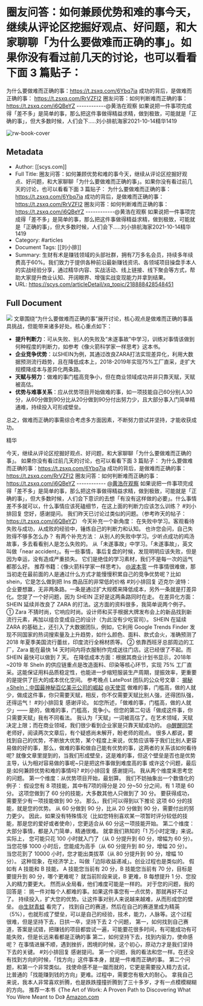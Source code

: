 # 圈友问答：如何兼顾优势和难的事今天，继续从评论区挖掘好观点、好问题，和大家聊聊「为什么要做难而正确的事」。如果你没有看过前几天的讨论，也可以看看下面 3 篇贴子：
为什么要做难而正确的事：https://t.zsxq.com/6Ybq7ia
成功的背后，是做难而正确的事： https://t.zsxq.com/RrVZFI2
圈友问答：如何判断难而正确的事：https://t.zsxq.com/i6QBeYZ ------------@黄浩在观察 
如果说把一件事项完成得「差不多」是简单的事，那么把这件事做得精益求精，做到极致，可能就是「正确的事」，但大多数时候，人们会下.....刘小排航海家2021-10-14精华1419

![rw-book-cover](https://search01.shengcaiyoushu.com/test/favicon.ico)

## Metadata
- Author: [[scys.com]]
- Full Title: 圈友问答：如何兼顾优势和难的事今天，继续从评论区挖掘好观点、好问题，和大家聊聊「为什么要做难而正确的事」。如果你没有看过前几天的讨论，也可以看看下面 3 篇贴子：
为什么要做难而正确的事：https://t.zsxq.com/6Ybq7ia
成功的背后，是做难而正确的事： https://t.zsxq.com/RrVZFI2
圈友问答：如何判断难而正确的事：https://t.zsxq.com/i6QBeYZ ------------@黄浩在观察 
如果说把一件事项完成得「差不多」是简单的事，那么把这件事做得精益求精，做到极致，可能就是「正确的事」，但大多数时候，人们会下.....刘小排航海家2021-10-14精华1419
- Category: #articles
- Document Tags: [[刘小排]] 
- Summary: 生财有术是赚钱领域的头部社群，拥有7万多名会员，持续多年续费高于60%。我们致力于提供各种前沿最新赚钱资讯、各领域项目操盘手本人的实战经验分享，通过精华内容、实战活动、线上链接、线下聚会等方式，帮助大家提升商业认知、开阔眼界、增强实战变现能力并拿到结果。
- URL: https://scys.com/articleDetail/xq_topic/218888428548451

## Full Document
![](https://search01.shengcaiyoushu.com/upload/avatar/FvbsOSXKnSRfDK-d8aB52WY34m2j?x-oss-process=image/resize,m_fill,w_64,h_64/quality,q_100/sharpen,100)
文章围绕“为什么要做难而正确的事”展开讨论，核心观点是做难而正确的事虽具挑战，但能带来诸多好处。核心重点如下：

* **提升判断力**：可从失败、别人的失败及“未遂事故”中学习，训练对事情该做到何种程度的判断力，如参考《像火箭科学家一样思考》这本书。
* **企业竞争优势**：以SHEIN为例，其通过改良ZARA打法实现差异化，利用大数据预测流行趋势，且在降低成本上，2018-2019年实现75%工厂直采，走扩大规模降成本与差异化两条路。
* **天赋与努力**：做难的事门槛高竞争小，但在商业领域成功并非只靠天赋，天赋被高估。
* **优势与难事关系**：应从优势项目开始做难的事，如一项技能自己60分别人30分，从60分做到90分比从20分做到90分付出努力少，且大部分事入门简单精通难，持续投入可形成壁垒。

总之，做难而正确的事需综合考虑多方面因素，不断努力尝试并坚持，才能收获成功。

精华

今天，继续从评论区挖掘好观点、好问题，和大家聊聊「为什么要做难而正确的事」。 如果你没有看过前几天的讨论，也可以看看下面 3 篇贴子： 为什么要做难而正确的事：<https://t.zsxq.com/6Ybq7ia> 成功的背后，是做难而正确的事： <https://t.zsxq.com/RrVZFI2> 圈友问答：如何判断难而正确的事：<https://t.zsxq.com/i6QBeYZ> ------------ [@黄浩在观察](https://scys.com/personal/152245252) 如果说把一件事项完成得「差不多」是简单的事，那么把这件事做得精益求精，做到极致，可能就是「正确的事」，但大多数时候，人们会下意识的去想「有没有这样做的必要」。什么事情差不多就可以，什么事情应该死磕细节，在这上面的判断力应该怎么训练？ #刘小排回复 您好，感谢提问。 我们昨天已讨论过类似的问题。（参考昨天的帖子：<https://t.zsxq.com/i6QBeYZ>） 今天补充一个新角度： 在失败中学习。客观看待失败与成功，从成败的经验中，锤炼自己的判断力和认知。 也许您会问，自己失败得不够多怎么办？ 有两个补充方法： 从别人的失败中学习。少听点成功的鸡汤故事，多去看看别人是怎么失败的。 从「未遂事故」中学习。「未遂事故」，英文叫做「near accident」。有一些事情，事后复盘的时候，发现明明应该失败，但是因为幸运，没有造成严重损失。 它们是绝佳的学习素材，我们不是每一次的运气都那么好。 推荐书籍：《像火箭科学家一样思考》。 [@波本零](https://scys.com/personal/88445284528822) 一件事情很难做，那当初走在最前面的人是通过什么方式才能慢慢积累自己的竞争优势呢？比如shein，它是怎么做到把 Ins 商品压的非常低的价格 #刘小排回复 迈克尔·波特： 企业要想赢，无非两条路。一条是通过扩大规模来降低成本，另外一条就是打差异化。您提了一个好问题，因为 SHEIN 正好是这两条路同时在走。 在差异化方面：SHEIN 延续并改良了 ZARA 的打法。这方面的资料很多，我简单说两个例子。 ① Zara 不猜时尚，它响应时尚。设计师和买手根据大牌发布会上的新品找到新流行元素，再加以组合变成自己的设计（为此没有少吃官司）。 SHEIN 在延续 ZARA 的基础上，还引入了大数据团队，例如，它利用 Google Trends Finder 发现不同国家的热词搜索量及上升趋势，如什么颜色、面料、款式会火，准确预测了 2018 年夏季美国流行蕾丝，印度流行全棉材质等。 ② 依靠西班牙总部周边的工厂，Zara 能在最快 14 天时间内将衣服制作完成送往门店。这已经很了不起。而 SHEIN 最快可以做到 7 天。 在降低成本方面：根据其商业计划书显示，2018年~2019 年 SheIn 的供应链重点是改造面料、印染等核心环节，实现 75% 工厂直采。这能保证用料品质稳定性，也能进一步缩短服装生产周期，提振效率，更重要的是提供了巨大的成本优化空间。 参考晚点 LatePost 团队的公众号文章： [揭秘+SheIn：中国最神秘百亿美元公司的崛起](https://mp.weixin.qq.com/s?__biz=MzU3Mjk1OTQ0Ng==&mid=2247486019&idx=1&sn=0097ca82ae166642cc1976945f8b66f4) [@天使蓝](https://scys.com/personal/548242514214844) 做难的事，门槛高，做的人就少，做成这件事，你只需要天赋，相反，你不仅需要天赋比别人强，还得团队强，还得运气！ #刘小排回复 感谢评论。 如您所述，「做难的事，门槛高，做的人就少」—— 是的，做难的事，门槛高，竞争小。但您的第二句话「做成这件事，你只需要天赋」我有不同看法。 我认为「天赋」一词被高估了。在艺术领域，天赋决定上限；而在商业领域，我们很少看到企业家是只靠天赋成功的。 [@醒醒同学](https://scys.com/personal/48512854141518) 老师好，阅读两次文章后，有个疑惑尚未解开，盼老师的观点。 很多人都说，要找到自己的优势，不断放大优势，某个程度上来说，优势应该等于我们比别人更容易做的好的事，那么，做难的事和做自己能有优势的事，这两者的关系该如何看待呢? 就像文章里提到的，当我们形成壁垒，这是难的事，但这个壁垒是否也是优势主导，认为相对容易做的事呢~只是把这件事做到难度高的事 或许这个问题，最后是:如何兼顾优势和难的事情吗? #刘小排回复 感谢提问。 我从两个维度来思考您的问题。 第一个维度：从优势项目开始，最划算。 我们不妨抽象出一个数值化的例子： 假设您有 8 项技能，其中有7项的得分是 20 分~50 分之间，有 1 项是 60 分。 这项您做到了 60 分的技能，大多数其他人只做到了 30 分。 要获得成功，需要至少有一项技能做到 90 分。 那么，我们可以得到以下推论 这项 60 分的技能，就是您的优势。 从 60 分做到 90 分，比从 20 分做到 90 分，需要付出的努力更少。 因此，如果没有特殊情况（比如您特别喜欢某一项暂时评分较低的技能，那是您的爱好或者使命），您更适合从 60 分这一项技能开始。 第二个维度：大部分事情，都是入门简单，精通很难。 就拿我们熟知的「1 万小时定理」来说。 实际上， 您可能只花 100 小时就入门了（从 0 分提升到 60 分，增幅为 60 分）。 当您花够 1000 小时后，您能成为高手（从 60 分提升到 80 分，增幅 20 分）。 当您花到了 10000 小时，您才能出类拔萃（从 80 分提升到 90 分，增幅 10 分）。 这种现象，在经济学上，叫做「边际收益递减」。创业过程也是类似的。 假如有 A 技能和 B 技能， A 技能您当前有 20 分，B 技能您当前有 70 分，目标是要提升到 80 分，哪个更难呢？ 就当前阶段来说，B 更难，B 每想提升 1 分、您投入的精力要更大。 然而从全局看，他们难度可能是一样的。 对于您的问题，我的回答是： 挑一件对每个人都难的事。如果这件事您有一点优势，那就再好不过了。 持续投入，扩大您的优势。让这件事对别人来说越来越难，从而形成您的壁垒。 [@生财青蛙](https://scys.com/personal/844188144825212) 看完了， 找到自己的赛道，然后在自己的赛道里成为精英（5%），也就形成了壁垒，可以是自己的经验，技术，能力，人脉等。这个过程很难，但是坚持下去，日拱一卒，坚持下去 2 个问题， 第一，如何找到自己赛道，答案是试错，把赚钱的项目都尝试一遍，可能要花很多时间，有可能成功有可能失败，但是长远来看都是正确的事 第二，如何坚持下去，找到内驱力，使命感呢？ 在事情进展不顺，遇到挫折，困境的时候，这个初心，原动力才是我们坚持下去的关键。 #刘小排回复 感谢提问。 第一个问题，我的看法和您一样。在还没有找到方向的时候，「找方向」这件事本身，就是一件难而正确的事。 第二个问题，和第一个非常类似。 找使命感不是一蹴而就的，它更是需要投入精力去试，比普通的「找能赚到钱的方向」更难。过程中，需要您有极大的耐心。 拿我自己来说，我本人非常喜欢折腾，也是跌跌撞撞折腾到了三十多岁，才有一点模模糊糊的方向。 推荐一本书《The Art of Work: A Proven Path to Discovering What You Were Meant to Do》 [Amazon.com](https://www.amazon.com/Art-Work-Proven-Discovering-Meant/dp/0718022076)
